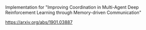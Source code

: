 Implementation for "Improving Coordination in Multi-Agent Deep Reinforcement Learning through Memory-driven Communication"

https://arxiv.org/abs/1901.03887